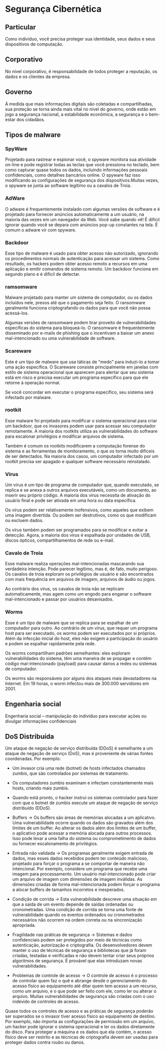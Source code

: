 # Segurança Cibernética

## Particular

Como indivíduo, você precisa proteger sua identidade, seus dados e seus dispositivos de computação.

## Corporativo

No nível corporativo, é responsabilidade de todos proteger a reputação, os dados e os clientes da empresa.

## Governo

À medida que mais informações digitais são coletadas e compartilhadas, sua proteção se torna ainda mais vital no nível do governo, onde estão em jogo a segurança nacional, a estabilidade econômica, a segurança e o bem-estar dos cidadãos.

## Tipos de malware

### SpyWare

 Projetado para rastrear e espionar você, o spyware monitora sua atividade on-line e pode registrar todas as teclas que você pressiona no teclado, bem como capturar quase todos os dados, incluindo informações pessoais confidenciais, como detalhes bancários online. O spyware faz isso modificando as configurações de segurança dos dispositivos.Muitas vezes, o spyware se junta ao software legítimo ou a cavalos de Troia.

### AdWare

O adware é frequentemente instalado com algumas versões de software e é projetado para fornecer anúncios automaticamente a um usuário, na maioria das vezes em um navegador da Web. Você sabe quando vê! É difícil ignorar quando você se depara com anúncios pop-up constantes na tela. É comum o adware vir com spyware.

### Backdoor

Esse tipo de malware é usado para obter acesso não autorizado, ignorando os procedimentos normais de autenticação para acessar um sistema. Como resultado, os hackers podem obter acesso remoto a recursos em uma aplicação e emitir comandos de sistema remoto. Um backdoor funciona em segundo plano e é difícil de detectar.

### ramsomware

Malware projetado para manter um sistema de computador, ou os dados incluídos nele, presos até que o pagamento seja feito. O ransomware geralmente funciona criptografando os dados para que você não possa acessá-los.

Algumas versões de ransomware podem tirar proveito de vulnerabilidades específicas do sistema para bloqueá-lo. O ransomware é frequentemente disseminado por e-mails de phishing que o incentivam a baixar um anexo mal-intencionado ou uma vulnerabilidade de software.

### Scareware

Este é um tipo de malware que usa táticas de "medo" para induzi-lo a tomar uma ação específica. O Scareware consiste principalmente em janelas com estilo de sistema operacional que aparecem para alertar que seu sistema está em risco e precisa executar um programa específico para que ele retorne à operação normal.

Se você concordar em executar o programa específico, seu sistema será infectado por malware.

### rootkit

Esse malware foi projetado para modificar o sistema operacional para criar um backdoor, que os invasores podem usar para acessar seu computador remotamente. A maioria dos rootkits utiliza as vulnerabilidades do software para escalonar privilégios e modificar arquivos de sistema.

Também é comum os rootkits modificarem a computação forense do sistema e as ferramentas de monitoramento, o que os torna muito difíceis de ser detectados. Na maioria dos casos, um computador infectado por um rootkit precisa ser apagado e qualquer software necessário reinstalado.

### Vírus

Um vírus é um tipo de programa de computador que, quando executado, se replica e se anexa a outros arquivos executáveis, como um documento, ao inserir seu próprio código. A maioria dos vírus necessita de ativação do usuário final e pode ser ativada em uma hora ou data específica.

Os vírus podem ser relativamente inofensivos, como aqueles que exibem uma imagem divertida. Ou podem ser destrutivos, como os que modificam ou excluem dados.

Os vírus também podem ser programados para se modificar e evitar a detecção. Agora, a maioria dos vírus é espalhada por unidades de USB, discos ópticos, compartilhamentos de rede  ou e-mail.

### Cavalo de Troia

Esse malware realiza operações mal-intencionadas mascarando sua verdadeira intenção. Pode parecer legítimo, mas é, de fato, muito perigoso. Os cavalos de troia exploram os privilégios de usuário e são encontrados com mais frequência em arquivos de imagem, arquivos de áudio ou jogos.

Ao contrário dos vírus, os cavalos de troia não se replicam automaticamente, mas agem como um engodo para enganar o software mal-intencionado e passar por usuários desavisados.

### Worms

Esse é um tipo de malware que se replica para se espalhar de um computador para outro. Ao contrário de um vírus, que requer um programa host para ser executado, os worms podem ser executados por si próprios. Além da infecção inicial do host, eles não exigem a participação do usuário e podem se espalhar rapidamente pela rede.

Os worms compartilham padrões semelhantes: eles exploram vulnerabilidades do sistema, têm uma maneira de se propagar e contêm código mal-intencionado (payload) para causar danos a redes ou sistemas de computador.

Os worms são responsáveis por alguns dos ataques mais devastadores na Internet. Em 19 horas, o worm infectou mais de 300.000 servidores em 2001.

## Engenharia social

Engenharia social – manipulação do indivíduo para executar ações ou divulgar informações confidenciais

## DoS Distribuída

Um ataque de negação de serviço distribuída (DDoS) é semelhante a um  ataque de negação de serviço (DoS), mas é proveniente de várias fontes coordenadas. Por exemplo:

- Um invasor cria uma rede (botnet) de hosts infectados chamados zumbis, que são controlados por sistemas de tratamento.
- Os computadores zumbis examinam e infectam constantemente mais hosts, criando mais zumbis.
- Quando está pronto, o hacker instrui os sistemas controlador para fazer com que o botnet de zumbis execute um ataque de negação de serviço distribuído (DDoS).
  
- Buffers -> Os buffers são áreas de memórias alocadas a um aplicativo. Uma vulnerabilidade ocorre quando os dados são gravados além dos limites de um buffer. Ao alterar os dados além dos limites de um buffer, o aplicativo pode acessar a memória alocada para outros processos. Isso pode levar a uma falha do sistema ou  comprometimento de dados ou fornecer escalonamento de privilégios.
- Entrada não validada -> Os programas geralmente exigem entrada de dados, mas esses dados recebidos podem ter conteúdo malicioso, projetado para forçar o programa a se comportar de maneira não intencional.
Por exemplo, considere um programa que recebe uma imagem para processamento. Um usuário mal-intencionado pode criar um arquivo de imagem com dimensões de imagem inválidas. As dimensões criadas de forma mal-intencionada podem forçar o programa a alocar buffers de tamanhos incorretos e inesperados.
- Condição de corrida -> Esta vulnerabilidade descreve uma situação em que a saída de um evento depende de saídas ordenadas ou cronometradas. Uma condição de corrida se torna uma fonte de vulnerabilidade quando os eventos ordenados ou cronometrados necessários não ocorrem na ordem correta ou na sincronização apropriada.
- Fragilidade nas práticas de segurança -> Sistemas e dados confidenciais podem ser protegidos por meio de técnicas como autenticação, autorização e criptografia. Os desenvolvedores devem manter o uso de técnicas de segurança e bibliotecas que já foram criadas, testadas e verificadas e não devem tentar criar seus próprios algoritmos de segurança. É provável que elas introduzam novas vulnerabilidades.
- Problemas de controle de acesso -> O controle de acesso é o processo de controlar quem faz o quê e abrange desde o gerenciamento do acesso físico ao equipamento até ditar quem tem acesso a um recurso, como um arquivo, e o que pode ser feito com ele, como ler ou alterar o arquivo. Muitas vulnerabilidades de segurança são criadas com o uso indevido de controles de acesso.

Quase todos os controles de acesso e as práticas de segurança poderão ser superados se o invasor tiver acesso físico ao equipamento de destino. Por exemplo, não importa as configurações de permissão em um arquivo, um hacker pode ignorar o sistema operacional e ler os dados diretamente do disco. Para proteger a máquina e os dados que ela contém, o acesso físico deve ser restrito e as técnicas de criptografia devem ser usadas para proteger dados contra roubo ou danos.
